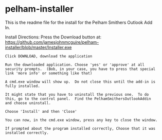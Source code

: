 # pelham-installer
This is the readme file for the install for the Pelham Smithers Outlook Add In.

Install Directions:
	Press the Download button at: https://github.com/jamesjohnmcguire/pelham-installer/blob/master/Installer.exe

	Click DOWNLOAD, download the application 

	Run the downloaded application. Choose 'yes' or 'approve' at all security prompts.  (Bob, in your case, you have to press that special link 'more info' or something like that)

	A cmd.exe window will show up.  Do not close this until the add-in is fully installed.

	It might state that you have to uninstall the previous one.  To do this, go to the control panel.  Find the PelhamSmithersOutlookAddin and choose uninstall.

	Choose 'Install' and then 'Close'

	You can now, in the cmd.exe window, press any key to close the window.

	If prompted about the program installed correctly, Choose that it was installed correctly.
